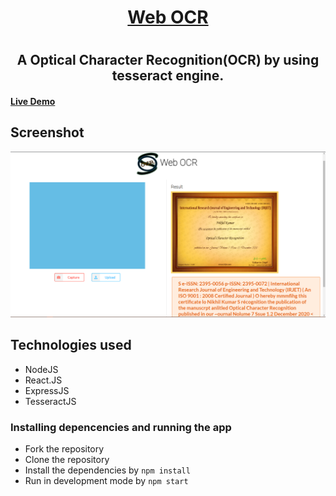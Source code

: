 <h1 align="center"><a href="https://greazey-web-ocr.herokuapp.com/" >Web OCR</a><h1>
<h2 align="center"> A Optical Character Recognition(OCR) by using tesseract engine.</h3>

  #### [Live Demo](https://greazey-web-ocr.herokuapp.com/)
  
## Screenshot
![](https://raw.githubusercontent.com/GreaZeY/Web-OCR/main/SS/demo.PNG)


## Technologies used
* NodeJS
* React.JS
* ExpressJS
* TesseractJS

### Installing depencencies and running the app
* Fork the repository
* Clone the repository
* Install the dependencies by `npm install`
* Run in development mode by `npm start`


